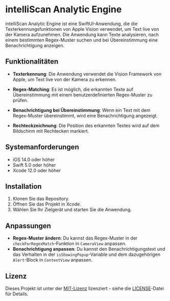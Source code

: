 # intelliScan Analytic Engine

intelliScan Analytic Engine ist eine SwiftUI-Anwendung, die die Texterkennungsfunktionen von Apple Vision verwendet, um Text live von der Kamera aufzunehmen. Die Anwendung kann Texte analysieren, nach einem bestimmten Regex-Muster suchen und bei Übereinstimmung eine Benachrichtigung anzeigen.

## Funktionalitäten

- **Texterkennung**: Die Anwendung verwendet die Vision Framework von Apple, um Text live von der Kamera zu erkennen.
  
- **Regex-Matching**: Es ist möglich, die erkannten Texte auf Übereinstimmung mit einem benutzerdefinierten Regex-Muster zu prüfen.

- **Benachrichtigung bei Übereinstimmung**: Wenn ein Text mit dem Regex-Muster übereinstimmt, wird eine Benachrichtigung angezeigt.

- **Rechteckzeichnung**: Die Position des erkannten Textes wird auf dem Bildschirm mit Rechtecken markiert.

## Systemanforderungen

- iOS 14.0 oder höher
- Swift 5.0 oder höher
- Xcode 12.0 oder höher

## Installation

1. Klonen Sie das Repository.
2. Öffnen Sie das Projekt in Xcode.
3. Wählen Sie Ihr Zielgerät und starten Sie die Anwendung.

## Anpassungen

- **Regex-Muster ändern**: Du kannst das Regex-Muster in der `checkForRegexMatch`-Funktion in `CameraView` anpassen.
- **Benachrichtigung anpassen**: Du kannst den Benachrichtigungstext und das Verhalten in der `isShowingPopup`-Variable und dem dazugehörigen `Alert`-Block in `ContentView` anpassen.

## Lizenz

Dieses Projekt ist unter der [MIT-Lizenz](LICENSE) lizenziert - siehe die [LICENSE](LICENSE)-Datei für Details.
